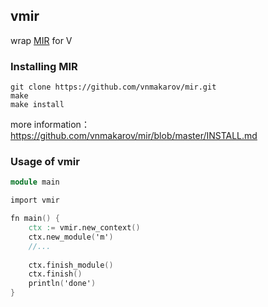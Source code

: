 ## vmir
wrap [MIR](https://github.com/vnmakarov/mir) for V

### Installing MIR

```shell
git clone https://github.com/vnmakarov/mir.git
make
make install
```

more information：https://github.com/vnmakarov/mir/blob/master/INSTALL.md

### Usage of vmir

```v
module main

import vmir

fn main() {
	ctx := vmir.new_context()
	ctx.new_module('m')
	//...
	
	ctx.finish_module()
	ctx.finish()
	println('done')
}

```

